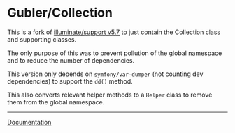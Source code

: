 # Gubler/Collection

This is a fork of [illuminate/support v5.7](https://github.com/illuminate/support/tree/5.7) to just contain the Collection class and supporting classes.

The only purpose of this was to prevent pollution of the global namespace and to reduce the number of dependencies.

This version only depends on `symfony/var-dumper` (not counting dev dependencies) to support the `dd()` method.

This also converts relevant helper methods to a `Helper` class to remove them from the global namespace.

---

[Documentation](docs/collection.md)

